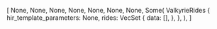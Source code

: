 [
    None,
    None,
    None,
    None,
    None,
    None,
    None,
    Some(
        ValkyrieRides {
            hir_template_parameters: None,
            rides: VecSet {
                data: [],
            },
        },
    ),
]